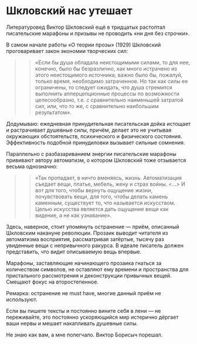 
# Шкловский нас утешает

​​Литературовед Виктор Шкловский ещё в тридцатых растоптал писательские марафоны и призывы не проводить «ни дня без строчки».

В самом начале работы «О теории прозы» (1929) Шкловский проговаривает закон экономии творческих сил:

> > «Если бы душа обладала неистощимыми силами, то для нее, конечно, было бы безразлично, как много истрачено из этого неистощимого источника; важно было бы, пожалуй, только время, необходимо затраченное.
> > Но так как силы ее ограничены, то следует ожидать, что душа стремится выполнить апперцепционные процессы по возможности целесообразно, т.е. с сравнительно наименьшей затратой сил, или, что то же, с сравнительно наибольшим результатом».

Додумываю: ежедневная принудительная писательская дойка истощает и растрачивает душевные силы, причём, делает это не учитывая окружающих обстоятельств, психического и физического состояния. Эффективность подобной принудиловки вызывает сильные сомнения.

Параллельно с разбазариванием энергии писательские марафоны прививают автору автоматизм, о котором Шкловский тоже отзывается весьма однозначно:

> > «Так пропадает, в ничто вменяясь, жизнь. Автоматизация съедает вещи, платье, мебель, жену и страх войны. \<…\> И вот для того, чтобы вернуть ощущение жизни, почувствовать вещи, для того, чтобы делать камень каменным, существует то, что называется искусством. Целью искусства является дать ощущение вещи как видение, а не как узнавание».

Здесь, наверное, стоит упомянуть остранение — приём, описанный Шкловским накануне революции. Прозаик выводит читателя из автоматизма восприятия, рассматривая затёртые, тысячу раз увиденные вещи с непривычного ракурса. В идеале писатель должен представить, что видит описываемую вещь впервые. 

Марафоны, заставляющие начинающего прозаика гнаться за количеством символов, не оставляют ему времени и пространства для пристального рассмотрения и деконструкции привычных вещей. Смещают фокус на второстепенное.

Ремарка: остранение не must have, многие данный приём не используют.

Если вы пишете тексты и постоянно вините себя в лени — не переживайте, это постоянно ускоряющийся мир истерично дёргает ваши нервы и мешает накапливать душевные силы. 

Не знаю как вам, а мне полегчало. Виктор Борисыч порешал.